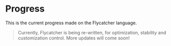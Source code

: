 # Progress
This is the current progress made on the Flycatcher language.

> Currently, Flycatcher is being re-written, for optimization, stability and customization control.  More updates will come soon!

<!--
# Progress
This is the progress that we've made on the Flycatcher compiler, what we've finished, what's work in progress and what is still unstarted.

## Finished
- Lexer
- Parser

## In Progress
- The Flycatcher AST lowerer, which converts an AST tree into a HIR tree.  This also resolves imports/includes and ensures the semantic validity of the AST tree.

## To Do
- The HIR lowerer, which lowers a Flycatcher HIR tree into a typed HIR (THIR) tree.  This is where type verification occurs.
- The THIR lowerer, which lowers a Flycatcher THIR tree into a MIR module.  The MIR is as close as the compiler frontend gets to machine code, it doesn't provide abstractions for `if` and `while` statements, instead it uses Assembly-style conditional branches and jumps.  This pass is mostly for optimization and verification that the code is valid.
- Finally, the compiler's backend.  This will compile the MIR tree into an executable binary, using some sort of LIR (low-level intermediate representation).  The planned backend will use Cranelift, a code generator written in Rust.
- Clean up the source directory, moving all of the main compiler features to the `compiler` folder.  This is one of the least priorities, so this will most likely be done after the compiler is mostly stable.  This might not happen until the self-compiler (compiler for Flycatcher written in Flycatcher) is implemented.
-->

